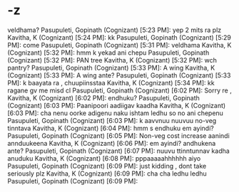 -z
==
  veldhama?
‎‎Pasupuleti, Gopinath (Cognizant)‎‎ [5:23 PM]:
  yep 2 mits
  ra plz
‎‎Kavitha, K (Cognizant)‎‎ [5:24 PM]:
  kk
‎‎Pasupuleti, Gopinath (Cognizant)‎‎ [5:29 PM]:
  come
‎‎Pasupuleti, Gopinath (Cognizant)‎‎ [5:31 PM]:
   veldhama
‎‎Kavitha, K (Cognizant)‎‎ [5:32 PM]:
  hmm k yekad ani chepu
‎‎Pasupuleti, Gopinath (Cognizant)‎‎ [5:32 PM]:
  PAN tree
‎‎Kavitha, K (Cognizant)‎‎ [5:32 PM]:
  wch pantry?
‎‎Pasupuleti, Gopinath (Cognizant)‎‎ [5:33 PM]:
  A wing
‎‎Kavitha, K (Cognizant)‎‎ [5:33 PM]:
  A wing ante?
‎‎Pasupuleti, Gopinath (Cognizant)‎‎ [5:33 PM]:
  k baayata ra , 
  chuupiinsstaa
‎‎Kavitha, K (Cognizant)‎‎ [5:34 PM]:
  kk
  ragane gv me misd cl
‎‎Pasupuleti, Gopinath (Cognizant)‎‎ [6:02 PM]:
  Sorry re ,
‎‎Kavitha, K (Cognizant)‎‎ [6:02 PM]:
  endhuku?
‎‎Pasupuleti, Gopinath (Cognizant)‎‎ [6:03 PM]:
  Paanipoori aadiigav kaadha
‎‎Kavitha, K (Cognizant)‎‎ [6:03 PM]:
  cha nenu oorke adigenu
  naku ishtam ledhu so no ani chepenu
‎‎Pasupuleti, Gopinath (Cognizant)‎‎ [6:03 PM]:
  k 
  aavvnuu nuuvuu no-veg tinntava
‎‎Kavitha, K (Cognizant)‎‎ [6:04 PM]:
  hmm s
  endhuku em ayindi?
‎‎Pasupuleti, Gopinath (Cognizant)‎‎ [6:05 PM]:
  Non-veg cost increase aanindi
  annduukeena
‎‎Kavitha, K (Cognizant)‎‎ [6:06 PM]:
  em ayindi?
  andhukena ante?
‎‎Pasupuleti, Gopinath (Cognizant)‎‎ [6:07 PM]:
  nuuvu ttinntunnav kadha anuduku
‎‎Kavitha, K (Cognizant)‎‎ [6:08 PM]:
  pppaaaaahhhhhh
  aiyo
‎‎Pasupuleti, Gopinath (Cognizant)‎‎ [6:09 PM]:
  just kidding , dont take seriously plz
‎‎Kavitha, K (Cognizant)‎‎ [6:09 PM]:
  cha cha ledhu ledhu
‎‎Pasupuleti, Gopinath (Cognizant)‎‎ [6:09 PM]:
   
